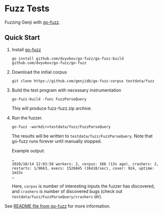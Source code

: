 # Fuzz Tests

Fuzzing Genji with [go-fuzz](https://github.com/dvyukov/go-fuzz).

## Quick Start

1. Install [go-fuzz](https://github.com/dvyukov/go-fuzz)
   ```
   go install github.com/dvyukov/go-fuzz/go-fuzz-build github.com/dvyukov/go-fuzz/go-fuzz
   ```

2. Download the initial corpus
   ```
   git clone https://github.com/genjidb/go-fuzz-corpus testdata/fuzz
   ```

3. Build the test program with necessary instrumentation
   ```
   go-fuzz-build -func FuzzParseQuery
   ```
   This will produce fuzz-fuzz.zip archive.

4. Run the fuzzer.
   ```
   go-fuzz -workdir=testdata/fuzz/FuzzParseQuery
   ```
   The results will be written to `testdata/fuzz/FuzzParseQuery`.
   Note that go-fuzz runs forever until manually stopped.

   Example output:
   ```
   …
   2020/10/14 12:03:58 workers: 2, corpus: 166 (13s ago), crashers: 2, restarts: 1/9663, execs: 1526845 (16418/sec), cover: 924, uptime: 1m33s
   …
   ```
   Here, `corpus` is number of interesting inputs the fuzzer has discovered, and `crashers` is number of discovered bugs (check out `testdata/fuzz/FuzzParseQuery/crashers` dir).

See [README file from go-fuzz](https://github.com/dvyukov/go-fuzz/blob/master/README.md) for more information.
